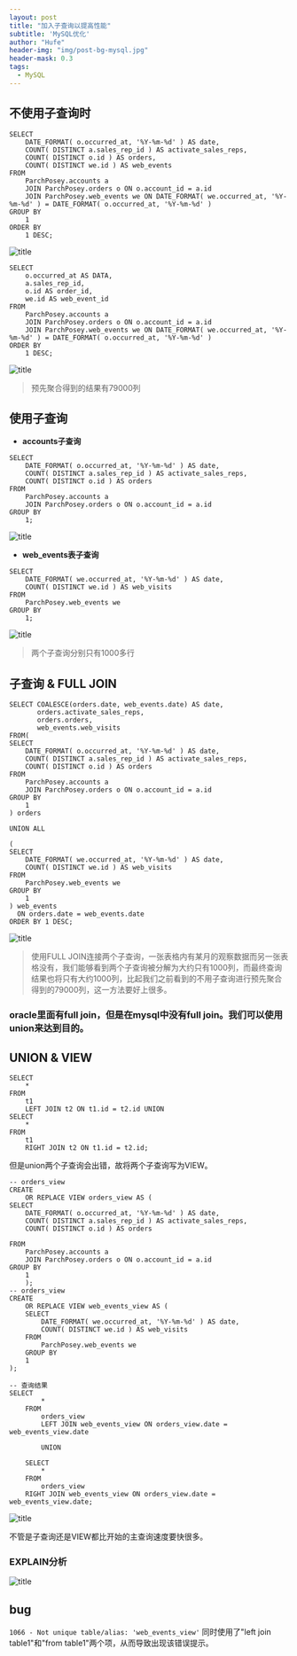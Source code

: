 ```yaml
---
layout: post
title: "加入子查询以提高性能"
subtitle: 'MySQL优化'
author: "Hufe"
header-img: "img/post-bg-mysql.jpg"
header-mask: 0.3
tags:
  - MySQL
---
```


## 不使用子查询时
```
SELECT
	DATE_FORMAT( o.occurred_at, '%Y-%m-%d' ) AS date,
	COUNT( DISTINCT a.sales_rep_id ) AS activate_sales_reps,
	COUNT( DISTINCT o.id ) AS orders,
	COUNT( DISTINCT we.id ) AS web_events 
FROM
	ParchPosey.accounts a
	JOIN ParchPosey.orders o ON o.account_id = a.id
	JOIN ParchPosey.web_events we ON DATE_FORMAT( we.occurred_at, '%Y-%m-%d' ) = DATE_FORMAT( o.occurred_at, '%Y-%m-%d' ) 
GROUP BY
	1 
ORDER BY
	1 DESC;
```

![title](https://gitee.com/hufe09/image_hosting/raw/master/PicGo/1558526976022-1558526976031.png)

```
SELECT
	o.occurred_at AS DATA,
	a.sales_rep_id,
	o.id AS order_id,
	we.id AS web_event_id 
FROM
	ParchPosey.accounts a
	JOIN ParchPosey.orders o ON o.account_id = a.id
	JOIN ParchPosey.web_events we ON DATE_FORMAT( we.occurred_at, '%Y-%m-%d' ) = DATE_FORMAT( o.occurred_at, '%Y-%m-%d' ) 
ORDER BY
	1 DESC;
```
![title](https://gitee.com/hufe09/image_hosting/raw/master/PicGo/1558526833506-1558526834037.png)
>预先聚合得到的结果有79000列

## 使用子查询
- **accounts子查询**
```
SELECT
	DATE_FORMAT( o.occurred_at, '%Y-%m-%d' ) AS date,
	COUNT( DISTINCT a.sales_rep_id ) AS activate_sales_reps,
	COUNT( DISTINCT o.id ) AS orders 
FROM
	ParchPosey.accounts a
	JOIN ParchPosey.orders o ON o.account_id = a.id 
GROUP BY
	1;
```
![title](https://gitee.com/hufe09/image_hosting/raw/master/PicGo/1558527726810-1558527726816.png)


- **web_events表子查询**
```	
SELECT
	DATE_FORMAT( we.occurred_at, '%Y-%m-%d' ) AS date,
	COUNT( DISTINCT we.id ) AS web_visits 
FROM
	ParchPosey.web_events we 
GROUP BY
	1;
```

![title](https://gitee.com/hufe09/image_hosting/raw/master/PicGo/1558527766787-1558527766793.png)
>两个子查询分别只有1000多行

## 子查询 & FULL JOIN
```
SELECT COALESCE(orders.date, web_events.date) AS date,
       orders.activate_sales_reps,
       orders.orders,
       web_events.web_visits
FROM(
SELECT
	DATE_FORMAT( o.occurred_at, '%Y-%m-%d' ) AS date,
	COUNT( DISTINCT a.sales_rep_id ) AS activate_sales_reps,
	COUNT( DISTINCT o.id ) AS orders 
FROM
	ParchPosey.accounts a
	JOIN ParchPosey.orders o ON o.account_id = a.id 
GROUP BY
	1
) orders

UNION ALL

(
SELECT
	DATE_FORMAT( we.occurred_at, '%Y-%m-%d' ) AS date,
	COUNT( DISTINCT we.id ) AS web_visits
FROM
	ParchPosey.web_events we 
GROUP BY
	1
) web_events
  ON orders.date = web_events.date
ORDER BY 1 DESC;
```
![title](https://gitee.com/hufe09/image_hosting/raw/master/PicGo/1558529344749-1558529344757.png)

>使用FULL JOIN连接两个子查询，一张表格内有某月的观察数据而另一张表格没有，我们能够看到两个子查询被分解为大约只有1000列，而最终查询结果也将只有大约1000列，比起我们之前看到的不用子查询进行预先聚合得到的79000列，这一方法要好上很多。

### oracle里面有full join，但是在mysql中没有full join。我们可以使用union来达到目的。

## UNION & VIEW
```
SELECT
	* 
FROM
	t1
	LEFT JOIN t2 ON t1.id = t2.id UNION
SELECT
	* 
FROM
	t1
	RIGHT JOIN t2 ON t1.id = t2.id;
```

但是union两个子查询会出错，故将两个子查询写为VIEW。
```
-- orders_view
CREATE 
	OR REPLACE VIEW orders_view AS (
SELECT
	DATE_FORMAT( o.occurred_at, '%Y-%m-%d' ) AS date,
	COUNT( DISTINCT a.sales_rep_id ) AS activate_sales_reps,
	COUNT( DISTINCT o.id ) AS orders
	
FROM
	ParchPosey.accounts a
	JOIN ParchPosey.orders o ON o.account_id = a.id 
GROUP BY
	1 
	);
-- orders_view	
CREATE 
	OR REPLACE VIEW web_events_view AS (
	SELECT
		DATE_FORMAT( we.occurred_at, '%Y-%m-%d' ) AS date,
		COUNT( DISTINCT we.id ) AS web_visits 
	FROM
		ParchPosey.web_events we 
	GROUP BY
	1 
);

-- 查询结果
SELECT
		* 
	FROM
		orders_view
		LEFT JOIN web_events_view ON orders_view.date = web_events_view.date 
		
		UNION
		
	SELECT
		* 
	FROM
		orders_view
	RIGHT JOIN web_events_view ON orders_view.date = web_events_view.date; 
```
![title](https://gitee.com/hufe09/image_hosting/raw/master/PicGo/1558534035606-1558534035613.png)

不管是子查询还是VIEW都比开始的主查询速度要快很多。

### EXPLAIN分析
![title](https://gitee.com/hufe09/image_hosting/raw/master/PicGo/1558537557282-1558537557288.png)

## bug
`1066 - Not unique table/alias: 'web_events_view'`
同时使用了"left join table1"和"from table1"两个项，从而导致出现该错误提示。